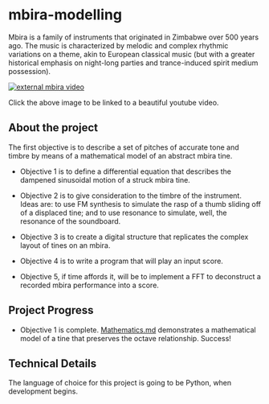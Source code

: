 # mbira-modelling
Mbira is a family of instruments that originated in Zimbabwe over 500 years ago.
The music is characterized by melodic and complex rhythmic variations on a theme, akin to European classical music (but with a greater historical emphasis on night-long parties and trance-induced spirit medium possession).

[![external mbira video](https://img.youtube.com/vi/tKbfUEhjuH4/0.jpg)](https://www.youtube.com/watch?v=tKbfUEhjuH4)

Click the above image to be linked to a beautiful youtube video.


## About the project
The first objective is to describe a set of pitches of accurate tone and timbre by means of a mathematical model of an abstract mbira tine.

- Objective 1 is to define a differential equation that describes the dampened sinusoidal motion of a struck mbira tine.

- Objective 2 is to give consideration to the timbre of the instrument. Ideas are: to use FM synthesis to simulate the rasp of a thumb sliding off of a displaced tine; and to use resonance to simulate, well, the resonance of the soundboard.

- Objective 3 is to create a digital structure that replicates the complex layout of tines on an mbira.

- Objective 4 is to write a program that will play an input score.

- Objective 5, if time affords it, will be to implement a FFT to deconstruct a recorded mbira performance into a score.


## Project Progress

- Objective 1 is complete. [Mathematics.md](mathematics.md) demonstrates a mathematical model of a tine that preserves the octave relationship. Success! 

## Technical Details
The language of choice for this project is going to be Python, when development begins.
